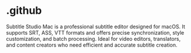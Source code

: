 # .github
Subtitle Studio Mac is a professional subtitle editor designed for macOS. It supports SRT, ASS, VTT formats and offers precise synchronization, style customization, and batch processing. Ideal for video editors, translators, and content creators who need efficient and accurate subtitle creation.
